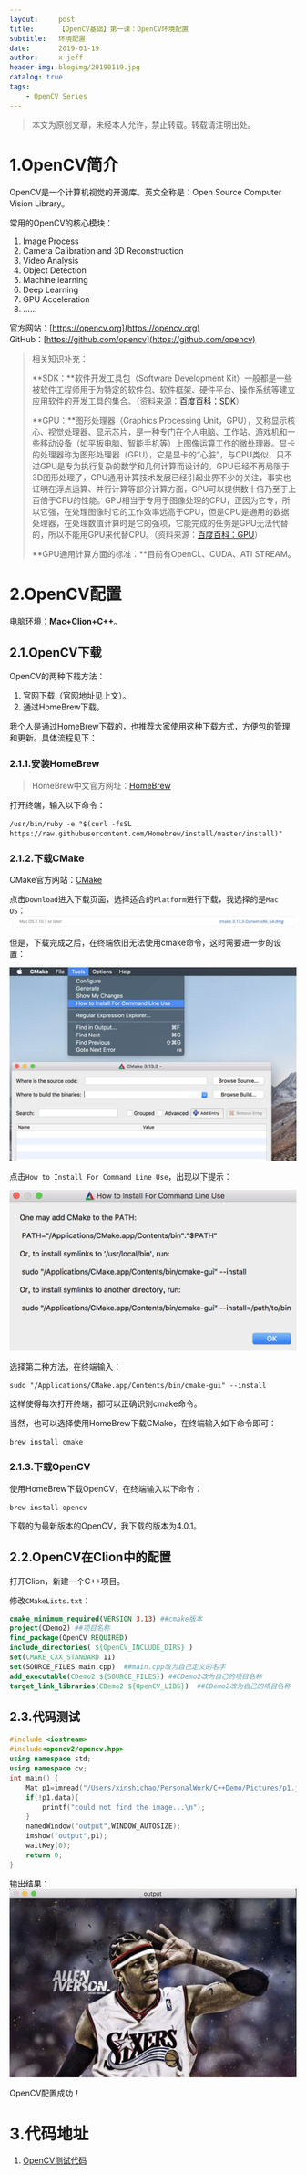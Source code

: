 ```yaml
---
layout:     post
title:      【OpenCV基础】第一课：OpenCV环境配置
subtitle:   环境配置
date:       2019-01-19
author:     x-jeff
header-img: blogimg/20190119.jpg
catalog: true
tags:
    - OpenCV Series
---
```

>本文为原创文章，未经本人允许，禁止转载。转载请注明出处。

# 1.OpenCV简介
OpenCV是一个计算机视觉的开源库。英文全称是：Open Source Computer Vision Library。

常用的OpenCV的核心模块：

1. Image Process
2. Camera Calibration and 3D Reconstruction
3. Video Analysis
4. Object Detection
5. Machine learning
6. Deep Learning
7. GPU Acceleration
8. ......

官方网站：[https://opencv.org](https://opencv.org)  
GitHub：[https://github.com/opencv](https://github.com/opencv)

>相关知识补充：
>
>**SDK：**软件开发工具包（Software Development Kit）一般都是一些被软件工程师用于为特定的软件包、软件框架、硬件平台、操作系统等建立应用软件的开发工具的集合。（资料来源：[百度百科：SDK](https://baike.baidu.com/item/sdk/7815680)）
>
>**GPU：**图形处理器（Graphics Processing Unit，GPU），又称显示核心、视觉处理器、显示芯片，是一种专门在个人电脑、工作站、游戏机和一些移动设备（如平板电脑、智能手机等）上图像运算工作的微处理器。显卡的处理器称为图形处理器（GPU），它是显卡的“心脏”，与CPU类似，只不过GPU是专为执行复杂的数学和几何计算而设计的。GPU已经不再局限于3D图形处理了，GPU通用计算技术发展已经引起业界不少的关注，事实也证明在浮点运算、并行计算等部分计算方面，GPU可以提供数十倍乃至于上百倍于CPU的性能。GPU相当于专用于图像处理的CPU，正因为它专，所以它强，在处理图像时它的工作效率远高于CPU，但是CPU是通用的数据处理器，在处理数值计算时是它的强项，它能完成的任务是GPU无法代替的，所以不能用GPU来代替CPU。（资料来源：[百度百科：GPU](https://baike.baidu.com/item/图形处理器?fromtitle=gpu&fromid=105524)）
>
>**GPU通用计算方面的标准：**目前有OpenCL、CUDA、ATI STREAM。



# 2.OpenCV配置

电脑环境：**Mac+Clion+C++**。

## 2.1.OpenCV下载

OpenCV的两种下载方法：

1. 官网下载（官网地址见上文）。
2. 通过HomeBrew下载。

我个人是通过HomeBrew下载的，也推荐大家使用这种下载方式，方便包的管理和更新。具体流程见下：

### 2.1.1.安装HomeBrew
>HomeBrew中文官方网址：[HomeBrew](https://brew.sh/index_zh-cn.html)

打开终端，输入以下命令：

`
/usr/bin/ruby -e "$(curl -fsSL https://raw.githubusercontent.com/Homebrew/install/master/install)"
`

### 2.1.2.下载CMake

CMake官方网站：[CMake](https://cmake.org)

点击`Download`进入下载页面，选择适合的`Platform`进行下载，我选择的是`Mac OS`：
![](https://github.com/x-jeff/BlogImage/raw/master/OpenCVSeries/Lesson1/1x1.jpg)

但是，下载完成之后，在终端依旧无法使用cmake命令，这时需要进一步的设置：

![](https://github.com/x-jeff/BlogImage/raw/master/OpenCVSeries/Lesson1/1x2.jpg)

点击`How to Install For Command Line Use`，出现以下提示：

![](https://github.com/x-jeff/BlogImage/raw/master/OpenCVSeries/Lesson1/1x3.jpg)

选择第二种方法，在终端输入：

`
sudo "/Applications/CMake.app/Contents/bin/cmake-gui" --install
`

这样使得每次打开终端，都可以正确识别cmake命令。

当然，也可以选择使用HomeBrew下载CMake，在终端输入如下命令即可：

`
brew install cmake
`

### 2.1.3.下载OpenCV

使用HomeBrew下载OpenCV，在终端输入以下命令：

`
brew install opencv
`

下载的为最新版本的OpenCV，我下载的版本为4.0.1。

## 2.2.OpenCV在Clion中的配置

打开Clion，新建一个C++项目。

修改`CMakeLists.txt`：

```cmake
cmake_minimum_required(VERSION 3.13) ##cmake版本
project(CDemo2) ##项目名称
find_package(OpenCV REQUIRED)
include_directories( ${OpenCV_INCLUDE_DIRS} )
set(CMAKE_CXX_STANDARD 11)
set(SOURCE_FILES main.cpp)  ##main.cpp改为自己定义的名字
add_executable(CDemo2 ${SOURCE_FILES}) ##CDemo2改为自己的项目名称
target_link_libraries(CDemo2 ${OpenCV_LIBS})  ##CDemo2改为自己的项目名称
```

## 2.3.代码测试

```c++
#include <iostream>
#include<opencv2/opencv.hpp>
using namespace std;
using namespace cv;
int main() {
    Mat p1=imread("/Users/xinshichao/PersonalWork/C++Demo/Pictures/p1.jpeg"); //改成自己的图片路径，尽量使用绝对路径
    if(!p1.data){
        printf("could not find the image...\n");
    }
    namedWindow("output",WINDOW_AUTOSIZE);
    imshow("output",p1);
    waitKey(0);
    return 0;
}
```

输出结果：
![](https://github.com/x-jeff/BlogImage/raw/master/OpenCVSeries/Lesson1/1x4.jpg)

OpenCV配置成功！

# 3.代码地址

1. [OpenCV测试代码](https://github.com/x-jeff/OpenCV_Code_Demo/tree/master/Demo1)
